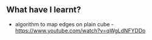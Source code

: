 ## What have I learnt?

- algorithm to map edges on plain cube - https://www.youtube.com/watch?v=qWgLdNFYDDo
